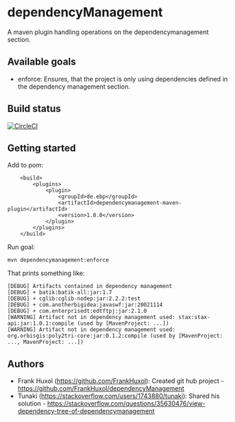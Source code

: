 # dependencyManagement
A maven plugin handling operations on the dependencymanagement section.

## Available goals

* enforce: Ensures, that the project is only using dependencies defined in the dependency management section.


## Build status
[![CircleCI](https://circleci.com/gh/FrankHuxol/dependencyManagement.svg?style=svg)](https://circleci.com/gh/FrankHuxol/dependencyManagement)

## Getting started

Add to pom:
```
	<build>
		<plugins>
			<plugin>
			    <groupId>de.ebp</groupId>
			    <artifactId>dependencymanagement-maven-plugin</artifactId>
			    <version>1.0.0</version>
			</plugin>
		</plugins>
	</build>
```

Run goal:
```
mvn dependencymanagement:enforce
```

That prints something like:
```
[DEBUG] Artifacts contained in dependency management
[DEBUG] + batik:batik-all:jar:1.7
[DEBUG] + cglib:cglib-nodep:jar:2.2.2:test
[DEBUG] + com.anotherbigidea:javaswf:jar:20021114
[DEBUG] + com.enterprisedt:edtftpj:jar:2.1.0
[WARNING] Artifact not in dependency management used: stax:stax-api:jar:1.0.1:compile (used by [MavenProject: ...])
[WARNING] Artifact not in dependency management used: org.orbisgis:poly2tri-core:jar:0.1.2:compile (used by [MavenProject: ..., MavenProject: ...])
```


## Authors
* Frank Huxol (https://github.com/FrankHuxol): Created git hub project - https://github.com/FrankHuxol/dependencyManagement
* Tunaki (https://stackoverflow.com/users/1743880/tunaki): Shared his solution - https://stackoverflow.com/questions/35630476/view-dependency-tree-of-dependencymanagement
